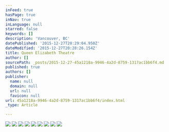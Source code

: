 ```yaml
---
inFeed: true
hasPage: true
inNav: true
inLanguage: null
starred: false
keywords: []
description: 'Vancouver, BC'
datePublished: '2015-12-27T20:29:04.950Z'
dateModified: '2015-12-27T20:28:26.154Z'
title: Queen Elizabeth Theatre
author: []
sourcePath: _posts/2015-12-27-45a1218a-9946-4a2d-8759-1317ac1bb6f4.md
published: true
authors: []
publisher:
  name: null
  domain: null
  url: null
  favicon: null
url: 45a1218a-9946-4a2d-8759-1317ac1bb6f4/index.html
_type: Article

---
```

![](https://the-grid-user-content.s3-us-west-2.amazonaws.com/6f7da11c-95da-499b-a641-0a828d2b4144.jpg)
![](https://the-grid-user-content.s3-us-west-2.amazonaws.com/1cf1c378-6dc1-4b91-a23b-615a051e00a8.jpg)
![](https://the-grid-user-content.s3-us-west-2.amazonaws.com/1af1daff-64ef-409d-94d6-9b8e974dc03d.jpg)
![](https://the-grid-user-content.s3-us-west-2.amazonaws.com/d98a2057-b389-4c3d-a309-9ff0100ad584.jpg)
![](https://the-grid-user-content.s3-us-west-2.amazonaws.com/e361b798-7f63-462f-9d16-be201e7bad8a.jpg)
![](https://the-grid-user-content.s3-us-west-2.amazonaws.com/497cefdf-56fd-4fbb-a144-e36e37a76d08.jpg)
![](https://the-grid-user-content.s3-us-west-2.amazonaws.com/9bffc235-2712-44ed-a6f6-23bca1c9f5dd.jpg)
![](https://the-grid-user-content.s3-us-west-2.amazonaws.com/299b28cc-4f7e-4d7b-b2f6-05d5f3850f9d.jpg)
![](https://the-grid-user-content.s3-us-west-2.amazonaws.com/f4dbfcf9-69f4-41d5-8359-6aafb7b2cff9.jpg)